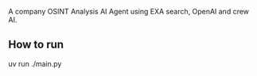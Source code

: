 A company OSINT Analysis AI Agent using EXA search, OpenAI and crew AI.


## How to run

uv run ./main.py